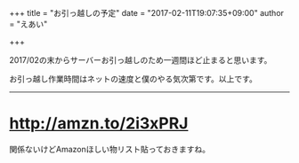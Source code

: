 +++
title = "お引っ越しの予定"
date = "2017-02-11T19:07:35+09:00"
author = "えあい"

+++

2017/02の末からサーバーお引っ越しのため一週間ほど止まると思います。

お引っ越し作業時間はネットの速度と僕のやる気次第です。以上です。
<!--more-->

---

# http://amzn.to/2i3xPRJ

関係ないけどAmazonほしい物リスト貼っておきますね。